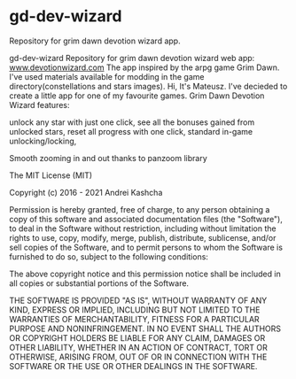 # gd-dev-wizard
Repository for grim dawn devotion wizard app.

gd-dev-wizard
Repository for grim dawn devotion wizard web app: www.devotionwizard.com
The app inspired by the arpg game Grim Dawn. I've used materials available for modding in the game directory(constellations and stars images).
Hi, It's Mateusz. I've decieded to create a little app for one of my favourite games. Grim Dawn Devotion Wizard features:

unlock any star with just one click,
see all the bonuses gained from unlocked stars,
reset all progress with one click,
standard in-game unlocking/locking,

Smooth zooming in and out thanks to panzoom library

The MIT License (MIT)

Copyright (c) 2016 - 2021 Andrei Kashcha

Permission is hereby granted, free of charge, to any person obtaining a copy
of this software and associated documentation files (the "Software"), to deal
in the Software without restriction, including without limitation the rights
to use, copy, modify, merge, publish, distribute, sublicense, and/or sell
copies of the Software, and to permit persons to whom the Software is
furnished to do so, subject to the following conditions:

The above copyright notice and this permission notice shall be included in all
copies or substantial portions of the Software.

THE SOFTWARE IS PROVIDED "AS IS", WITHOUT WARRANTY OF ANY KIND, EXPRESS OR
IMPLIED, INCLUDING BUT NOT LIMITED TO THE WARRANTIES OF MERCHANTABILITY,
FITNESS FOR A PARTICULAR PURPOSE AND NONINFRINGEMENT. IN NO EVENT SHALL THE
AUTHORS OR COPYRIGHT HOLDERS BE LIABLE FOR ANY CLAIM, DAMAGES OR OTHER
LIABILITY, WHETHER IN AN ACTION OF CONTRACT, TORT OR OTHERWISE, ARISING FROM,
OUT OF OR IN CONNECTION WITH THE SOFTWARE OR THE USE OR OTHER DEALINGS IN THE
SOFTWARE.

